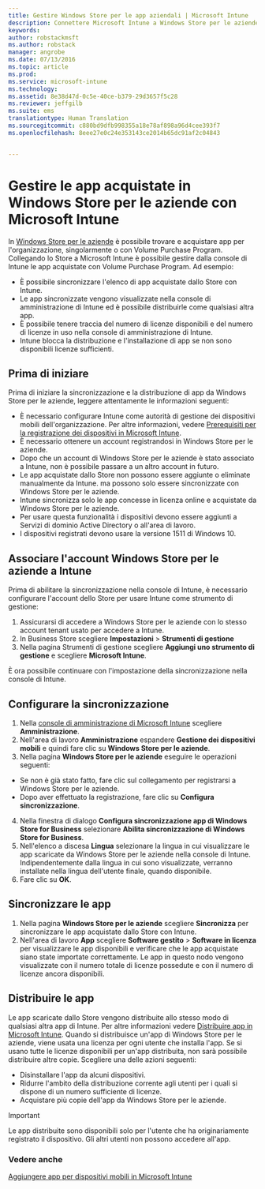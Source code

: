 ```yaml
---
title: Gestire Windows Store per le app aziendali | Microsoft Intune
description: Connettere Microsoft Intune a Windows Store per le aziende se si vuole gestire e distribuire app acquistate con Volume Purchase Program dalla console di Intune
keywords: 
author: robstackmsft
ms.author: robstack
manager: angrobe
ms.date: 07/13/2016
ms.topic: article
ms.prod: 
ms.service: microsoft-intune
ms.technology: 
ms.assetid: 8e38d47d-0c5e-40ce-b379-29d3657f5c28
ms.reviewer: jeffgilb
ms.suite: ems
translationtype: Human Translation
ms.sourcegitcommit: c880bd9dfb998355a18e78af898a96d4cee393f7
ms.openlocfilehash: 8eee27e0c24e353143ce2014b65dc91af2c04843


---
```


# Gestire le app acquistate in Windows Store per le aziende con Microsoft Intune
In [Windows Store per le aziende](https://www.microsoft.com/business-store) è possibile trovare e acquistare app per l'organizzazione, singolarmente o con Volume Purchase Program. Collegando lo Store a Microsoft Intune è possibile gestire dalla console di Intune le app acquistate con Volume Purchase Program. Ad esempio:
* È possibile sincronizzare l'elenco di app acquistate dallo Store con Intune.
* Le app sincronizzate vengono visualizzate nella console di amministrazione di Intune ed è possibile distribuirle come qualsiasi altra app.
* È possibile tenere traccia del numero di licenze disponibili e del numero di licenze in uso nella console di amministrazione di Intune.
* Intune blocca la distribuzione e l'installazione di app se non sono disponibili licenze sufficienti.

## Prima di iniziare
Prima di iniziare la sincronizzazione e la distribuzione di app da Windows Store per le aziende, leggere attentamente le informazioni seguenti:
* È necessario configurare Intune come autorità di gestione dei dispositivi mobili dell'organizzazione. Per altre informazioni, vedere [Prerequisiti per la registrazione dei dispositivi in Microsoft Intune](prerequisites-for-enrollment.md).
* È necessario ottenere un account registrandosi in Windows Store per le aziende.
* Dopo che un account di Windows Store per le aziende è stato associato a Intune, non è possibile passare a un altro account in futuro.
* Le app acquistate dallo Store non possono essere aggiunte o eliminate manualmente da Intune. ma possono solo essere sincronizzate con Windows Store per le aziende.
* Intune sincronizza solo le app concesse in licenza online e acquistate da Windows Store per le aziende.
* Per usare questa funzionalità i dispositivi devono essere aggiunti a Servizi di dominio Active Directory o all'area di lavoro.
* I dispositivi registrati devono usare la versione 1511 di Windows 10.

## Associare l'account Windows Store per le aziende a Intune
Prima di abilitare la sincronizzazione nella console di Intune, è necessario configurare l'account dello Store per usare Intune come strumento di gestione:
1. Assicurarsi di accedere a Windows Store per le aziende con lo stesso account tenant usato per accedere a Intune.
2. In Business Store scegliere **Impostazioni** > **Strumenti di gestione**
3. Nella pagina Strumenti di gestione scegliere **Aggiungi uno strumento di gestione** e scegliere **Microsoft Intune**.

È ora possibile continuare con l'impostazione della sincronizzazione nella console di Intune.

## Configurare la sincronizzazione

1. Nella [console di amministrazione di Microsoft Intune](https://manage.microsoft.com) scegliere **Amministrazione**.
2. Nell'area di lavoro **Amministrazione** espandere **Gestione dei dispositivi mobili** e quindi fare clic su **Windows Store per le aziende**.
3. Nella pagina **Windows Store per le aziende** eseguire le operazioni seguenti:
 * Se non è già stato fatto, fare clic sul collegamento per registrarsi a Windows Store per le aziende.
 * Dopo aver effettuato la registrazione, fare clic su **Configura sincronizzazione**.
4. Nella finestra di dialogo **Configura sincronizzazione app di Windows Store for Business** selezionare **Abilita sincronizzazione di Windows Store for Business**.
5. Nell'elenco a discesa **Lingua** selezionare la lingua in cui visualizzare le app scaricate da Windows Store per le aziende nella console di Intune. Indipendentemente dalla lingua in cui sono visualizzate, verranno installate nella lingua dell'utente finale, quando disponibile.
6. Fare clic su **OK**.

## Sincronizzare le app

1. Nella pagina **Windows Store per le aziende** scegliere **Sincronizza** per sincronizzare le app acquistate dallo Store con Intune.
2. Nell'area di lavoro **App** scegliere **Software gestito** > **Software in licenza** per visualizzare le app disponibili e verificare che le app acquistate siano state importate correttamente. Le app in questo nodo vengono visualizzate con il numero totale di licenze possedute e con il numero di licenze ancora disponibili.

## Distribuire le app

Le app scaricate dallo Store vengono distribuite allo stesso modo di qualsiasi altra app di Intune. Per altre informazioni vedere [Distribuire app in Microsoft Intune](deploy-apps-in-microsoft-intune.md).
Quando si distribuisce un'app di Windows Store per le aziende, viene usata una licenza per ogni utente che installa l'app. Se si usano tutte le licenze disponibili per un'app distribuita, non sarà possibile distribuire altre copie. Scegliere una delle azioni seguenti:
* Disinstallare l'app da alcuni dispositivi.
* Ridurre l'ambito della distribuzione corrente agli utenti per i quali si dispone di un numero sufficiente di licenze.
* Acquistare più copie dell'app da Windows Store per le aziende.

> [!Important]
> Le app distribuite sono disponibili solo per l'utente che ha originariamente registrato il dispositivo. Gli altri utenti non possono accedere all'app.


### Vedere anche
[Aggiungere app per dispositivi mobili in Microsoft Intune](add-apps-for-mobile-devices-in-microsoft-intune.md)



<!--HONumber=Sep16_HO4-->


